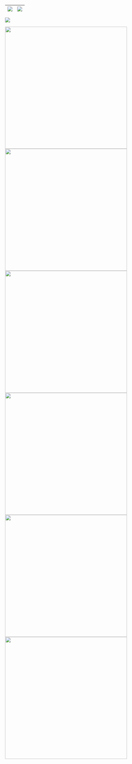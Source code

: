 | <a href=""><img align="center" src="https://github-readme-stats.vercel.app/api?username=sierra007117&count_private=true&show_icons=true&theme=dark&include_all_commits=yes&custom_title=Sierra117&hide_border=true" /></a> | <a href=""><img align="center" src="https://github-readme-stats.vercel.app/api/top-langs/?username=sierra007117&theme=dark&layout=compact&langs_count=10&custom_title=SCM&hide_border=true" /></a> |
| ------------- | ------------- |

<a href=""><img align="center" src="https://activity-graph.herokuapp.com/graph?username=sierra007117&theme=xcode" /></a>
<p float="left">
  <a href="https://wakatime.com"><img src="https://wakatime.com/share/@Sierra117/324e5810-e6da-4dd0-843f-e0c36dde763d.png" width="400"/></a>
  <a href="https://wakatime.com"><img src="https://wakatime.com/share/@Sierra117/55b65c31-a722-4b51-89c4-814815d51991.png" width="400"/></a>
  <a href="https://wakatime.com"><img src="https://wakatime.com/share/@Sierra117/b6561928-1d6c-429a-857b-79f434830683.png" width="400"/></a>
  <a href="https://wakatime.com"><img src="https://wakatime.com/share/@Sierra117/e9139bd2-d726-4d00-8fc3-5f3e861629db.png" width="400"/></a>
  <a href="https://wakatime.com"><img src="https://wakatime.com/share/@Sierra117/85b5e119-aff5-4154-a0f3-8673e6ec4a43.png" width="400"/></a>
  <a href="https://wakatime.com"><img src="https://wakatime.com/share/@Sierra117/5d727b58-312f-46f3-a880-e28faa57015b.png" width="400"/></a>
</p>
